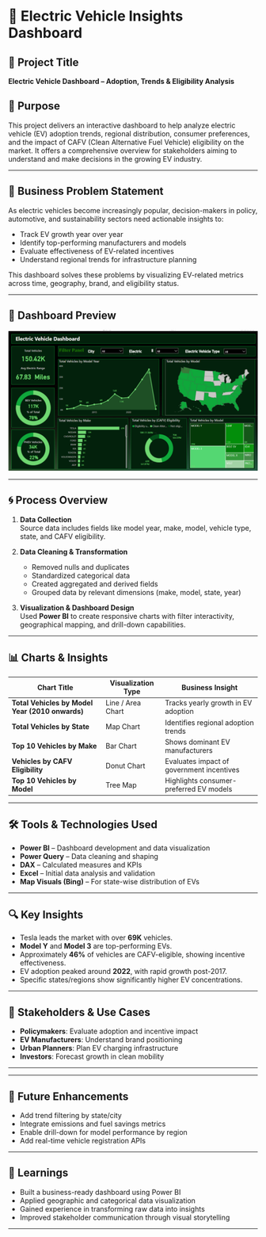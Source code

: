 # 🚗 Electric Vehicle Insights Dashboard

## 📌 Project Title
**Electric Vehicle Dashboard – Adoption, Trends & Eligibility Analysis**

## 🎯 Purpose
This project delivers an interactive dashboard to help analyze electric vehicle (EV) adoption trends, regional distribution, consumer preferences, and the impact of CAFV (Clean Alternative Fuel Vehicle) eligibility on the market. It offers a comprehensive overview for stakeholders aiming to understand and make decisions in the growing EV industry.

---

## 🧩 Business Problem Statement
As electric vehicles become increasingly popular, decision-makers in policy, automotive, and sustainability sectors need actionable insights to:
- Track EV growth year over year
- Identify top-performing manufacturers and models
- Evaluate effectiveness of EV-related incentives
- Understand regional trends for infrastructure planning

This dashboard solves these problems by visualizing EV-related metrics across time, geography, brand, and eligibility status.

---
## 📸 Dashboard Preview

![Electric Vehicle Dashboard](images/electricvehicledash.png)

---
## 🌀 Process Overview

1. **Data Collection**  
   Source data includes fields like model year, make, model, vehicle type, state, and CAFV eligibility.

2. **Data Cleaning & Transformation**  
   - Removed nulls and duplicates  
   - Standardized categorical data  
   - Created aggregated and derived fields  
   - Grouped data by relevant dimensions (make, model, state, year)

3. **Visualization & Dashboard Design**  
   Used **Power BI** to create responsive charts with filter interactivity, geographical mapping, and drill-down capabilities.

---

## 📊 Charts & Insights

| Chart Title | Visualization Type | Business Insight |
|-------------|--------------------|------------------|
| **Total Vehicles by Model Year (2010 onwards)** | Line / Area Chart | Tracks yearly growth in EV adoption |
| **Total Vehicles by State** | Map Chart | Identifies regional adoption trends |
| **Top 10 Vehicles by Make** | Bar Chart | Shows dominant EV manufacturers |
| **Vehicles by CAFV Eligibility** | Donut Chart | Evaluates impact of government incentives |
| **Top 10 Vehicles by Model** | Tree Map | Highlights consumer-preferred EV models |

---

## 🛠️ Tools & Technologies Used

- **Power BI** – Dashboard development and data visualization
- **Power Query** – Data cleaning and shaping
- **DAX** – Calculated measures and KPIs
- **Excel** – Initial data analysis and validation
- **Map Visuals (Bing)** – For state-wise distribution of EVs

---

## 🔍 Key Insights

- Tesla leads the market with over **69K** vehicles.
- **Model Y** and **Model 3** are top-performing EVs.
- Approximately **46%** of vehicles are CAFV-eligible, showing incentive effectiveness.
- EV adoption peaked around **2022**, with rapid growth post-2017.
- Specific states/regions show significantly higher EV concentrations.

---

## 👥 Stakeholders & Use Cases

- **Policymakers**: Evaluate adoption and incentive impact
- **EV Manufacturers**: Understand brand positioning
- **Urban Planners**: Plan EV charging infrastructure
- **Investors**: Forecast growth in clean mobility

---


---

## 🚀 Future Enhancements

- Add trend filtering by state/city
- Integrate emissions and fuel savings metrics
- Enable drill-down for model performance by region
- Add real-time vehicle registration APIs

---

## 🧠 Learnings

- Built a business-ready dashboard using Power BI
- Applied geographic and categorical data visualization
- Gained experience in transforming raw data into insights
- Improved stakeholder communication through visual storytelling

---





